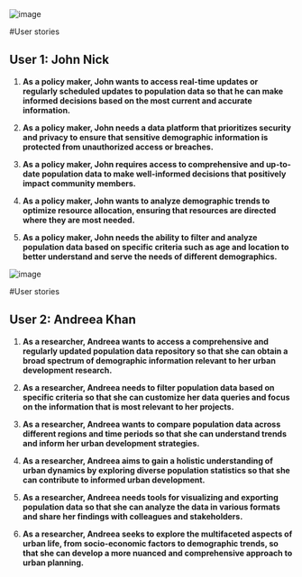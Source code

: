 
<img alt="image" src="https://github.com/SazamAmmy/Software-Engineering-Sprints--OrionEngine-Ensemble/assets/159127703/3531a8f7-1a25-4c39-b83c-451ce750e446">

#User stories
## User 1: John Nick

1. **As a policy maker, John wants to access real-time updates or regularly scheduled updates to population data so that he can make informed decisions based on the most current and accurate information.**

2. **As a policy maker, John needs a data platform that prioritizes security and privacy to ensure that sensitive demographic information is protected from unauthorized access or breaches.**

3. **As a policy maker, John requires access to comprehensive and up-to-date population data to make well-informed decisions that positively impact community members.**

4. **As a policy maker, John wants to analyze demographic trends to optimize resource allocation, ensuring that resources are directed where they are most needed.**

5. **As a policy maker, John needs the ability to filter and analyze population data based on specific criteria such as age and location to better understand and serve the needs of different demographics.**

<img alt="image" src="https://github.com/SazamAmmy/Software-Engineering-Sprints--OrionEngine-Ensemble/assets/159127703/9de7d5cb-44ed-4a59-8b6e-4f0ecdb775ea">


#User stories
## User 2: Andreea Khan

1. **As a researcher, Andreea wants to access a comprehensive and regularly updated population data repository so that she can obtain a broad spectrum of demographic information relevant to her urban development research.**

2. **As a researcher, Andreea needs to filter population data based on specific criteria so that she can customize her data queries and focus on the information that is most relevant to her projects.**

3. **As a researcher, Andreea wants to compare population data across different regions and time periods so that she can understand trends and inform her urban development strategies.**

4. **As a researcher, Andreea aims to gain a holistic understanding of urban dynamics by exploring diverse population statistics so that she can contribute to informed urban development.**

5. **As a researcher, Andreea needs tools for visualizing and exporting population data so that she can analyze the data in various formats and share her findings with colleagues and stakeholders.**

6. **As a researcher, Andreea seeks to explore the multifaceted aspects of urban life, from socio-economic factors to demographic trends, so that she can develop a more nuanced and comprehensive approach to urban planning.**


